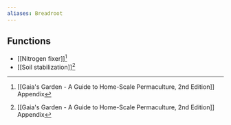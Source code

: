 ```yaml
---
aliases: Breadroot
---
```


## Functions
- [[Nitrogen fixer]][^1]
- [[Soil stabilization]][^1]

[^1]: [[Gaia's Garden - A Guide to Home-Scale Permaculture, 2nd Edition]] Appendix